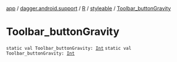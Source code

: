 [app](../../../index.md) / [dagger.android.support](../../index.md) / [R](../index.md) / [styleable](index.md) / [Toolbar_buttonGravity](./-toolbar_button-gravity.md)

# Toolbar_buttonGravity

`static val Toolbar_buttonGravity: `[`Int`](https://kotlinlang.org/api/latest/jvm/stdlib/kotlin/-int/index.html)
`static val Toolbar_buttonGravity: `[`Int`](https://kotlinlang.org/api/latest/jvm/stdlib/kotlin/-int/index.html)
